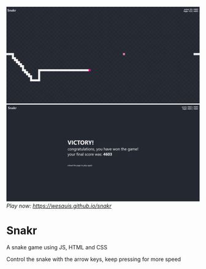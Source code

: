 [![gameplay](./gameplay.png)](https://wesauis.github.io/snakr)
[![victory](./victory.png)](https://wesauis.github.io/snakr)
*Play now: https://wesauis.github.io/snakr*

# Snakr

A snake game using JS, HTML and CSS

Control the snake with the arrow keys, keep pressing for more speed
